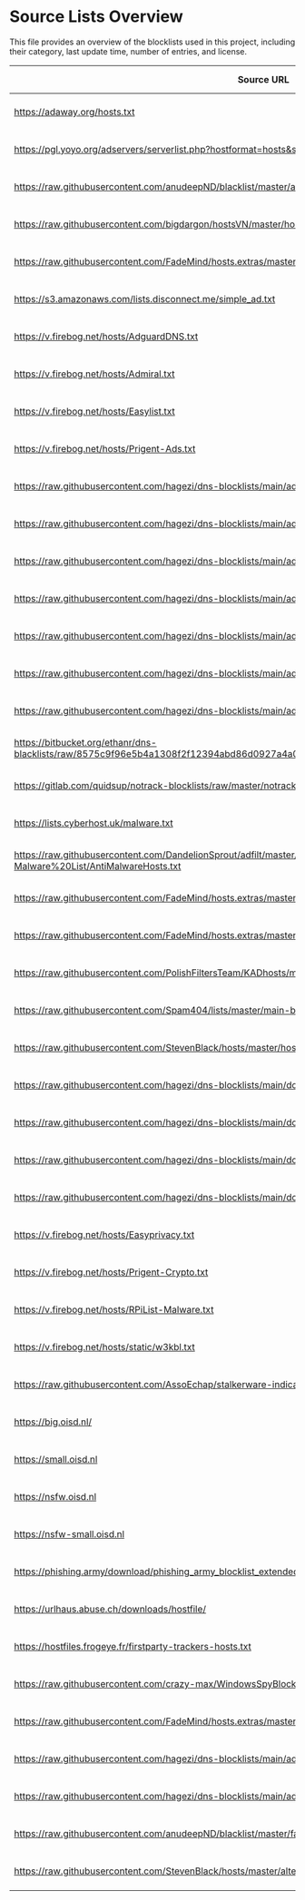 # Source Lists Overview

This file provides an overview of the blocklists used in this project, including their category, last update time, number of entries, and license.

| Source URL | Category | Last Updated | Entries | License |
|------------|----------|--------------|---------|---------|
| https://adaway.org/hosts.txt | ads | 2025-06-25 12:57:37 | 13080 | Unknown |
| https://pgl.yoyo.org/adservers/serverlist.php?hostformat=hosts&showintro=0&mimetype=plaintext | ads | 2025-06-25 12:57:39 | 6840 | None specified |
| https://raw.githubusercontent.com/anudeepND/blacklist/master/adservers.txt | ads | 2025-06-25 12:57:40 | 84696 | MIT License (https://github.com/anudeepND/blacklist/blob/master/LICENSE) |
| https://raw.githubusercontent.com/bigdargon/hostsVN/master/hosts | ads | 2025-06-25 12:57:40 | 37558 | MIT License (https://github.com/bigdargon/hostsVN/blob/master/LICENSE) |
| https://raw.githubusercontent.com/FadeMind/hosts.extras/master/UncheckyAds/hosts | ads | 2025-06-25 12:57:41 | 18 | MIT License (https://github.com/FadeMind/hosts.extras/blob/master/LICENSE) |
| https://s3.amazonaws.com/lists.disconnect.me/simple_ad.txt | ads | 2025-06-25 12:57:41 | 5402 | GNU GPL v3.0 (https://github.com/disconnectme/disconnect/blob/master/LICENSE) |
| https://v.firebog.net/hosts/AdguardDNS.txt | ads | 2025-06-25 12:57:42 | 220886 | GNU GPL v3.0 (https://github.com/AdguardTeam/AdGuardSDNSFilter/blob/master/LICENSE) |
| https://v.firebog.net/hosts/Admiral.txt | ads | 2025-06-25 12:57:42 | 3524 | MIT License (https://github.com/LanikSJ/ubo-filters/blob/main/LICENSE) |
| https://v.firebog.net/hosts/Easylist.txt | ads | 2025-06-25 12:57:43 | 61464 | GNU GPL v3.0 or CC BY-SA 3.0 (https://easylist.to/pages/licence.html) |
| https://v.firebog.net/hosts/Prigent-Ads.txt | ads | 2025-06-25 12:57:43 | 8540 | CC BY-SA (assumed) (https://dsi.ut-capitole.fr/blacklists/) |
| https://raw.githubusercontent.com/hagezi/dns-blocklists/main/adblock/blocklist-referral-native.txt | ads | 2025-06-25 12:57:43 | 3420 | GNU GPL v3.0 (https://github.com/hagezi/dns-blocklists/blob/main/LICENSE) |
| https://raw.githubusercontent.com/hagezi/dns-blocklists/main/adblock/doh-vpn-proxy-bypass.txt | ads | 2025-06-25 12:57:44 | 9660 | Unknown |
| https://raw.githubusercontent.com/hagezi/dns-blocklists/main/adblock/doh.txt | ads | 2025-06-25 12:57:44 | 2884 | GNU GPL v3.0 (https://github.com/hagezi/dns-blocklists/blob/main/LICENSE) |
| https://raw.githubusercontent.com/hagezi/dns-blocklists/main/adblock/native.samsung.txt | ads | 2025-06-25 12:57:44 | 388 | GNU GPL v3.0 (https://github.com/hagezi/dns-blocklists/blob/main/LICENSE) |
| https://raw.githubusercontent.com/hagezi/dns-blocklists/main/adblock/popupads.txt | ads | 2025-06-25 12:57:45 | 206554 | GNU GPL v3.0 (https://github.com/hagezi/dns-blocklists/blob/main/LICENSE) |
| https://raw.githubusercontent.com/hagezi/dns-blocklists/main/adblock/pro.mini.txt | ads | 2025-06-25 12:57:46 | 184778 | GNU GPL v3.0 (https://github.com/hagezi/dns-blocklists/blob/main/LICENSE) |
| https://raw.githubusercontent.com/hagezi/dns-blocklists/main/adblock/pro.plus.mini.txt | ads | 2025-06-25 12:57:47 | 211634 | GNU GPL v3.0 (https://github.com/hagezi/dns-blocklists/blob/main/LICENSE) |
| https://bitbucket.org/ethanr/dns-blacklists/raw/8575c9f96e5b4a1308f2f12394abd86d0927a4a0/bad_lists/Mandiant_APT1_Report_Appendix_D.txt | malware | 2025-06-25 12:57:48 | 4092 | None specified |
| https://gitlab.com/quidsup/notrack-blocklists/raw/master/notrack-malware.txt | malware | 2025-06-25 12:57:49 | 308 | GNU GPL v3.0 (https://gitlab.com/quidsup/notrack-blocklists/-/blob/master/LICENSE) |
| https://lists.cyberhost.uk/malware.txt | malware | 2025-06-25 12:57:51 | 30022 | CC BY-SA 4.0 (https://cyberhost.uk/malware-blocklist/) |
| https://raw.githubusercontent.com/DandelionSprout/adfilt/master/Alternate%20versions%20Anti-Malware%20List/AntiMalwareHosts.txt | malware | 2025-06-25 12:57:51 | 62296 | Dandelicence (https://github.com/DandelionSprout/Dandelicence) |
| https://raw.githubusercontent.com/FadeMind/hosts.extras/master/add.Risk/hosts | malware | 2025-06-25 12:57:52 | 4378 | MIT License (https://github.com/FadeMind/hosts.extras/blob/master/LICENSE) |
| https://raw.githubusercontent.com/FadeMind/hosts.extras/master/add.Spam/hosts | malware | 2025-06-25 12:57:52 | 114 | MIT License (https://github.com/FadeMind/hosts.extras/blob/master/LICENSE) |
| https://raw.githubusercontent.com/PolishFiltersTeam/KADhosts/master/KADhosts.txt | malware | 2025-06-25 12:57:52 | 355388 | CC BY-SA 4.0 (https://github.com/FiltersHeroes/KADhosts/blob/master/LICENSE) |
| https://raw.githubusercontent.com/Spam404/lists/master/main-blacklist.txt | malware | 2025-06-25 12:57:53 | 16282 | CC BY 3.0 (https://github.com/Spam404/lists/blob/master/LICENSE) |
| https://raw.githubusercontent.com/StevenBlack/hosts/master/hosts | malware | 2025-06-25 12:57:53 | 419324 | MIT License (https://github.com/StevenBlack/hosts/blob/master/LICENSE) |
| https://raw.githubusercontent.com/hagezi/dns-blocklists/main/domains/doh.txt | malware | 2025-06-25 12:57:55 | 3206 | GNU GPL v3.0 (https://github.com/hagezi/dns-blocklists/blob/main/LICENSE) |
| https://raw.githubusercontent.com/hagezi/dns-blocklists/main/domains/native.amazon.txt | malware | 2025-06-25 12:57:55 | 1234 | GNU GPL v3.0 (https://github.com/hagezi/dns-blocklists/blob/main/LICENSE) |
| https://raw.githubusercontent.com/hagezi/dns-blocklists/main/domains/native.apple.txt | malware | 2025-06-25 12:57:56 | 580 | GNU GPL v3.0 (https://github.com/hagezi/dns-blocklists/blob/main/LICENSE) |
| https://raw.githubusercontent.com/hagezi/dns-blocklists/main/domains/native.huawei.txt | malware | 2025-06-25 12:57:56 | 304 | GNU GPL v3.0 (https://github.com/hagezi/dns-blocklists/blob/main/LICENSE) |
| https://v.firebog.net/hosts/Easyprivacy.txt | malware | 2025-06-25 12:57:56 | 83680 | GNU GPL v3.0 or CC BY-SA 3.0 (https://easylist.to/pages/licence.html) |
| https://v.firebog.net/hosts/Prigent-Crypto.txt | malware | 2025-06-25 12:57:57 | 32562 | CC BY-SA (assumed) (https://dsi.ut-capitole.fr/blacklists/) |
| https://v.firebog.net/hosts/RPiList-Malware.txt | malware | 2025-06-25 12:57:57 | 1125862 | CC BY-NC 4.0 (https://github.com/RPiList/specials/blob/master/LICENSE.md) |
| https://v.firebog.net/hosts/static/w3kbl.txt | malware | 2025-06-25 12:58:01 | 700 | MIT License (https://github.com/WaLLy3K/wally3k.github.io/blob/master/LICENSE) |
| https://raw.githubusercontent.com/AssoEchap/stalkerware-indicators/master/generated/hosts | misc | 2025-06-25 12:58:01 | 1834 | CC BY (https://github.com/AssoEchap/stalkerware-indicators#license) |
| https://big.oisd.nl/ | misc | 2025-06-25 12:58:04 | 378048 | GNU GPL v3.0 (https://github.com/sjhgvr/oisd/blob/main/LICENSE) |
| https://small.oisd.nl | misc | 2025-06-25 12:58:07 | 86426 | GNU GPL v3.0 (https://github.com/sjhgvr/oisd/blob/main/LICENSE) |
| https://nsfw.oisd.nl | misc | 2025-06-25 12:58:10 | 827126 | GNU GPL v3.0 (https://github.com/sjhgvr/oisd/blob/main/LICENSE) |
| https://nsfw-small.oisd.nl | misc | 2025-06-25 12:58:15 | 42510 | GNU GPL v3.0 (https://github.com/sjhgvr/oisd/blob/main/LICENSE) |
| https://phishing.army/download/phishing_army_blocklist_extended.txt | phishing | 2025-06-25 12:58:15 | 184740 | CC BY-NC-SA 4.0 (https://creativecommons.org/licenses/by-nc-sa/4.0/) |
| https://urlhaus.abuse.ch/downloads/hostfile/ | phishing | 2025-06-25 12:58:17 | 966 | None specified |
| https://hostfiles.frogeye.fr/firstparty-trackers-hosts.txt | tracking | 2025-06-25 12:58:19 | 66806 | None specified |
| https://raw.githubusercontent.com/crazy-max/WindowsSpyBlocker/master/data/hosts/spy.txt | tracking | 2025-06-25 12:58:20 | 694 | MIT License (https://github.com/crazy-max/WindowsSpyBlocker/blob/master/LICENSE) |
| https://raw.githubusercontent.com/FadeMind/hosts.extras/master/add.2o7Net/hosts | tracking | 2025-06-25 12:58:20 | 4060 | MIT License (https://github.com/FadeMind/hosts.extras/blob/master/LICENSE) |
| https://raw.githubusercontent.com/hagezi/dns-blocklists/main/adblock/native.tiktok.extended.txt | social | 2025-06-25 12:58:20 | 844 | GNU GPL v3.0 (https://github.com/hagezi/dns-blocklists/blob/main/LICENSE) |
| https://raw.githubusercontent.com/hagezi/dns-blocklists/main/adblock/native.tiktok.txt | social | 2025-06-25 12:58:20 | 644 | GNU GPL v3.0 (https://github.com/hagezi/dns-blocklists/blob/main/LICENSE) |
| https://raw.githubusercontent.com/anudeepND/blacklist/master/facebook.txt | social | 2025-06-25 12:58:21 | 7990 | MIT License (https://github.com/anudeepND/blacklist/blob/master/LICENSE) |
| https://raw.githubusercontent.com/StevenBlack/hosts/master/alternates/social-only/hosts | social | 2025-06-25 12:58:21 | 6484 | MIT License (https://github.com/StevenBlack/hosts/blob/master/LICENSE) |
